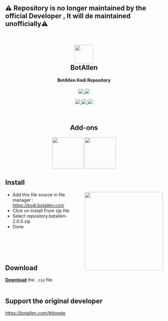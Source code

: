 <h2>⚠️ Repository is no longer maintained by the official Developer , It will de maintained unofficially⚠️</h2>
<h2 align="center">
  <br>
  <a href="https://github.com/Brajo280603/repository.botallen"><img src="repository.botallen/icon2.png" height="60" width="60"></a>
  <br>
  BotAllen
  <br>
</h2>

<h4 align="center">BotAllen Kodi Repository</h4>

<p align="center">

  <!-- Release -->
  <a href="https://github.com/Brajo280603/repository.botallen/releases/latest">
    <img src="https://img.shields.io/github/v/release/Brajo280603/repository.botallen?style=for-the-badge">
  </a>
  
  <!-- Downloads -->
  <a href="https://github.com/Brajo280603/repository.botallen/releases/latest">
    <img src="https://img.shields.io/github/downloads/Brajo280603/repository.botallen/total?style=for-the-badge&logo=kodi&color=17B2E7">
  </a>
  
 </p>
 <p align="center">
  
  <!-- License -->
  <a href="https://github.com/Brajo280603/repository.botallen/blob/master/LICENSE">
    <img src="https://img.shields.io/github/license/Brajo280603/repository.botallen?style=flat-square">
  </a>
  
  <!-- Open Issues -->
  <a href="https://github.com/Brajo280603/repository.botallen/issues">
    <img src="https://img.shields.io/github/issues/Brajo280603/repository.botallen?style=flat-square">
  </a>
  
  <!-- Last Commit -->
  <a href="https://github.com/Brajo280603/repository.botallen/commit/master">
    <img src="https://img.shields.io/github/last-commit/Brajo280603/repository.botallen?style=flat-square">
  </a>
  
 </p>

<br>

<h2 align="center">Add-ons</h2>

<p align="center">
  
<span style="display: inline-block;">
  <a href="https://github.com/Brajo280603/plugin.video.botallen.hotstar">
    <img src="https://raw.githubusercontent.com/Brajo280603/plugin.video.botallen.hotstar/main/resources/icon.jpg" width="100" height="100">
  </a>
</span>

<span style="display: inline-block;">
  <a href="https://github.com/Brajo280603/plugin.video.jiotv">
    <img src="https://raw.githubusercontent.com/Brajo280603/plugin.video.jiotv/main/resources/icon.png" width="100" height="100">
  </a>
</span>
</p>

## Install

<img align="right" src="media/install.gif" height=250>

- Add this file source in file manager : https://kodi.botallen.com
- Click on Install From zip file
- Select repository.botallen-2.0.0.zip
- Done

<br/>
<br/>
<br/>
<br/>

## Download

[**Download**](https://github.com/Brajo280603/repository.botallen/releases/download/v2.0.0/repository.botallen-2.0.0.zip) the `.zip` file.
<br/>
<br/>

## Support the original developer

<a href="https://botallen.com/#donate" target="_blank" >https://botallen.com/#donate</a>

